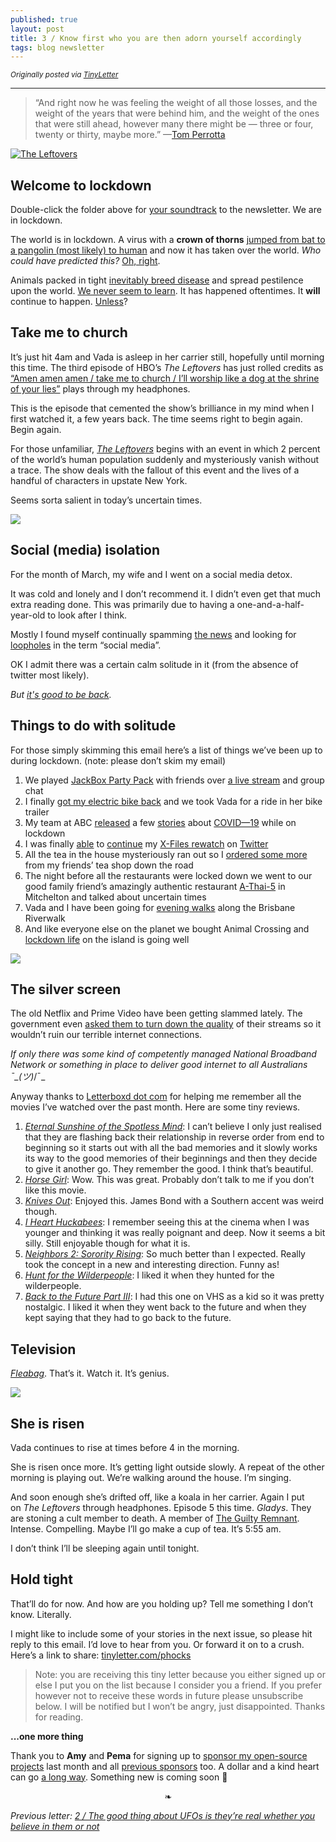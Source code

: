 ```yaml
---
published: true
layout: post
title: 3 / Know first who you are then adorn yourself accordingly
tags: blog newsletter
---
```


<small>_Originally posted via [TinyLetter](http://tinyletter.com/phocks)_</small>

---

> “And right now he was feeling the weight of all those losses, and the weight of the years that were behind him, and the weight of the ones that were still ahead, however many there might be — three or four, twenty or thirty, maybe more.” —[Tom Perrotta](https://www.goodreads.com/quotes/1283655-and-right-now-he-was-feeling-the-weight-of-all)

[![The Leftovers](/public/img/leftovers.png)](https://open.spotify.com/album/3UQKi6NGLPqo0stOFYOER3)

## Welcome to lockdown

Double-click the folder above for [your soundtrack](https://open.spotify.com/album/3UQKi6NGLPqo0stOFYOER3) to the newsletter. We are in lockdown.  

The world is in lockdown. A virus with a **crown of thorns** [jumped from bat to a pangolin (most likely) to human](https://www.abc.net.au/news/science/2020-04-09/how-did-coronavirus-start-where-did-bats-get-covid-19-from/12132312) and now it has taken over the world. _Who could have predicted this?_ [Oh, right](https://www.ted.com/talks/bill_gates_the_next_outbreak_we_re_not_ready).  

Animals packed in tight [inevitably breed disease](https://www.theguardian.com/world/2020/mar/28/is-factory-farming-to-blame-for-coronavirus) and spread pestilence upon the world. [We never seem to learn](https://www.plantbasednews.org/lifestyle/wet-markets-re-open-in-china-say-reports). It has happened oftentimes. <span style="font-size: 1em;">It **will** continue to happen. [Unless](https://animalequality.org.uk/act/ban-wet-markets)?</span>

## Take me to church

It’s just hit 4am and Vada is asleep in her carrier still, hopefully until morning this time. The third episode of HBO’s _The Leftovers_ has just rolled credits as [“Amen amen amen / take me to church / I’ll worship like a dog at the shrine of your lies”](https://open.spotify.com/track/0aOluBqXYd0rFSCsgDyAWX) plays through my headphones.  

This is the episode that cemented the show’s brilliance in my mind when I first watched it, a few years back. The time seems right to begin again. Begin again.  

For those unfamiliar, [_The Leftovers_](https://www.salon.com/2015/12/06/how_the_leftovers_became_brilliant_hbos_depressed_dark_horse_finally_found_its_voice_and_now_it_sings/) begins with an event in which 2 percent of the world’s human population suddenly and mysteriously vanish without a trace. The show deals with the fallout of this event and the lives of a handful of characters in upstate New York.  

Seems sorta salient in today’s uncertain times.

![](/public/img/take-me-to-church.jpg)

## Social (media) isolation

For the month of March, my wife and I went on a social media detox.  

It was cold and lonely and I don’t recommend it. I didn’t even get that much extra reading done. This was primarily due to having a one-and-a-half-year-old to look after I think.  

Mostly I found myself continually spamming [the news](https://www.abc.net.au/news) and looking for [loopholes](https://getpocket.com/@phocks) in the term “social media”.  

OK I admit there was a certain calm solitude in it (from the absence of twitter most likely).  

_But [it's good to be back](https://twitter.com/phocks/status/1245301884425916418?s=20)._

## Things to do with solitude

For those simply skimming this email here’s a list of things we’ve been up to during lockdown. (note: please don’t skim my email)

1.  We played [JackBox Party Pack](https://www.jackboxgames.com/party-pack/) with friends over [a live stream](https://mixer.com/phocks) and group chat
2.  I finally [got my electric bike back](https://twitter.com/phocks/status/1248094734964256768?s=20) and we took Vada for a ride in her bike trailer
3.  My team at ABC [released](https://www.abc.net.au/news/2020-03-26/coronavirus-covid19-global-spread-data-explained/12089028) a few [stories](https://www.abc.net.au/news/2020-04-10/coronavirus-data-australia-growth-factor-covid-19/12132478) about [COVID—19](https://www.abc.net.au/news/2020-04-01/coronavirus-isolation-quarantine-costumes-mental-health/12109354) while on lockdown
4.  I was finally [able](https://twitter.com/phocks/status/1245333511168348160?s=20) to [continue](https://twitter.com/phocks/status/1247147989568598017?s=20) my [X-Files rewatch](https://twitter.com/phocks/status/1248232615833792512?s=20) on [Twitter](https://twitter.com/phocks/status/1249323472213307392?s=20)
5.  All the tea in the house mysteriously ran out so I [ordered some more](https://twitter.com/phocks/status/1248047052346372102?s=20) from my friends’ tea shop down the road
6.  The night before all the restaurants were locked down we went to our good family friend’s amazingly authentic restaurant [A-Thai-5](https://www.a-thai-5.com/) in Mitchelton and talked about uncertain times
7.  Vada and I have been going for [evening walks](https://photos.app.goo.gl/3HsFERpZMDbaBqZ9A) along the Brisbane Riverwalk
8.  And like everyone else on the planet we bought Animal Crossing and [lockdown life](https://twitter.com/phocks/status/1245839429471580163?s=20) on the island is going well

![](/public/img/animal-crossing.jpg)

## The silver screen

The old Netflix and Prime Video have been getting slammed lately. The government even [asked them to turn down the quality](https://www.theguardian.com/media/2020/mar/20/australian-government-asks-netflix-and-stan-to-reduce-data-to-avoid-broadband-overload) of their streams so it wouldn’t ruin our terrible internet connections.  

_If only there was some kind of competently managed National Broadband Network or something in place to deliver good internet to all Australians ¯\_(ツ)_/¯_  

Anyway thanks to [Letterboxd dot com](https://letterboxd.com/phocksx/) for helping me remember all the movies I’ve watched over the past month. Here are some tiny reviews.

1.  _[Eternal Sunshine of the Spotless Mind](https://letterboxd.com/phocksx/film/eternal-sunshine-of-the-spotless-mind/)_: I can’t believe I only just realised that they are flashing back their relationship in reverse order from end to beginning so it starts out with all the bad memories and it slowly works its way to the good memories of their beginnings and then they decide to give it another go. They remember the good. I think that’s beautiful.
2.  _[Horse Girl](https://letterboxd.com/phocksx/film/horse-girl-2020/)_: Wow. This was great. Probably don’t talk to me if you don’t like this movie.
3.  _[Knives Out](https://letterboxd.com/phocksx/film/knives-out-2019/)_: Enjoyed this. James Bond with a Southern accent was weird though.
4.  _[I Heart Huckabees](https://letterboxd.com/phocksx/film/i-huckabees/)_: I remember seeing this at the cinema when I was younger and thinking it was really poignant and deep. Now it seems a bit silly. Still enjoyable though for what it is.
5.  _[Neighbors 2: Sorority Rising](https://letterboxd.com/phocksx/film/neighbors-2-sorority-rising/)_: So much better than I expected. Really took the concept in a new and interesting direction. Funny as!
6.  _[Hunt for the Wilderpeople](https://letterboxd.com/phocksx/film/hunt-for-the-wilderpeople/)_: I liked it when they hunted for the wilderpeople.
7.  _[Back to the Future Part III](https://letterboxd.com/phocksx/film/back-to-the-future-part-iii/)_: I had this one on VHS as a kid so it was pretty nostalgic. I liked it when they went back to the future and when they kept saying that they had to go back to the future.

## Television

_[Fleabag](https://www.rottentomatoes.com/tv/fleabag/s01)_. That’s it. Watch it. It’s genius.

![](/public/img/fleabag.jpg)

## She is risen

Vada continues to rise at times before 4 in the morning.  

She is risen once more. It’s getting light outside slowly. A repeat of the other morning is playing out. We’re walking around the house. I’m singing.  

And soon enough she’s drifted off, like a koala in her carrier. Again I put on _The Leftovers_ through headphones. Episode 5 this time. _Gladys_. They are stoning a cult member to death. A member of [The Guilty Remnant](https://fontsinuse.com/uses/8038/the-leftovers-guilty-remnant-posters-and-mess). Intense. Compelling. Maybe I’ll go make a cup of tea. It’s 5:55 am.  

I don’t think I’ll be sleeping again until tonight.

## Hold tight

That’ll do for now. And how are you holding up? Tell me something I don’t know. Literally.  

I might like to include some of your stories in the next issue, so please hit reply to this email. I’d love to hear from you. Or forward it on to a crush. Here’s a link to share: [tinyletter.com/phocks](https://tinyletter.com/phocks)

> Note: you are receiving this tiny letter because you either signed up or else I put you on the list because I consider you a friend. If you prefer however not to receive these words in future please unsubscribe below. I will be notified but I won’t be angry, just disappointed. Thanks for reading.

**...one more thing**

Thank you to **Amy** and **Pema** for signing up to [sponsor my open-source projects](https://github.com/sponsors/phocks) last month and all [previous sponsors](https://github.com/sponsors/phocks) too. A dollar and a kind heart can go [a long way](https://github.blog/2019-05-23-announcing-github-sponsors-a-new-way-to-contribute-to-open-source/). Something new is coming soon 🙏

<center>❧</center>

_Previous letter: [2 / The good thing about UFOs is they’re real whether you believe in them or not​](https://phocks.github.io/the-good-thing-about-ufos-is-theyre-real-whether-you-believe-in-them-or-not.html)_